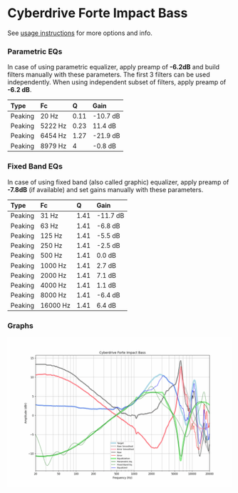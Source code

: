 # Cyberdrive Forte Impact Bass
See [usage instructions](https://github.com/jaakkopasanen/AutoEq#usage) for more options and info.

### Parametric EQs
In case of using parametric equalizer, apply preamp of **-6.2dB** and build filters manually
with these parameters. The first 3 filters can be used independently.
When using independent subset of filters, apply preamp of **-6.2 dB**.

| Type    | Fc      |    Q | Gain     |
|:--------|:--------|:-----|:---------|
| Peaking | 20 Hz   | 0.11 | -10.7 dB |
| Peaking | 5222 Hz | 0.23 | 11.4 dB  |
| Peaking | 6454 Hz | 1.27 | -21.9 dB |
| Peaking | 8979 Hz | 4    | -0.8 dB  |

### Fixed Band EQs
In case of using fixed band (also called graphic) equalizer, apply preamp of **-7.8dB**
(if available) and set gains manually with these parameters.

| Type    | Fc       |    Q | Gain     |
|:--------|:---------|:-----|:---------|
| Peaking | 31 Hz    | 1.41 | -11.7 dB |
| Peaking | 63 Hz    | 1.41 | -6.8 dB  |
| Peaking | 125 Hz   | 1.41 | -5.5 dB  |
| Peaking | 250 Hz   | 1.41 | -2.5 dB  |
| Peaking | 500 Hz   | 1.41 | 0.0 dB   |
| Peaking | 1000 Hz  | 1.41 | 2.7 dB   |
| Peaking | 2000 Hz  | 1.41 | 7.1 dB   |
| Peaking | 4000 Hz  | 1.41 | 1.1 dB   |
| Peaking | 8000 Hz  | 1.41 | -6.4 dB  |
| Peaking | 16000 Hz | 1.41 | 6.4 dB   |

### Graphs
![](./Cyberdrive%20Forte%20Impact%20Bass.png)